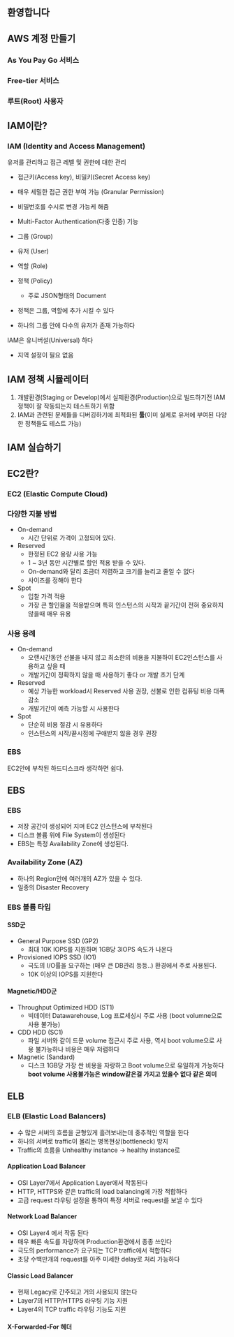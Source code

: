 ## 환영합니다

## AWS 계정 만들기
### As You Pay Go 서비스
### Free-tier 서비스
### 루트(Root) 사용자

## IAM이란?

### IAM (Identity and Access Management)
유저를 관리하고 접근 레벨 및 권한에 대한 관리

- 접근키(Access key), 비밀키(Secret Access key)
- 매우 세밀한 접근 권한 부여 가능 (Granular Permission)
- 비밀번호를 수시로 변경 가능케 해줌
- Multi-Factor Authentication(다중 인증) 기능

- 그룹 (Group)
- 유저 (User)
- 역할 (Role)
- 정책 (Policy)
	- 주로 JSON형태의 Document

- 정책은 그룹, 역할에 추가 시킬 수 있다
- 하나의 그룹 안에 다수의 유저가 존재 가능하다

IAM은 유니버설(Universal) 하다
- 지역 설정이 필요 없음

## IAM 정책 시뮬레이터
1. 개발환경(Staging or Develop)에서 실제환경(Production)으로 빌드하기전 IAM 정책이 잘 작동되는지 테스트하기 위함
2. IAM과 관련된 문제들을 디버깅하기에 최적화된 **툴**(이미 실제로 유저에 부여된 다양한 정책들도 테스트 가능)

## IAM 실습하기

## EC2란?

### EC2 (Elastic Compute Cloud)

### 다양한 지불 방법
- On-demand
	- 시간 단위로 가격이 고정되어 있다.
- Reserved
	- 한정된 EC2 용량 사용 가능
	- 1 ~ 3년 동안 시간별로 할인 적용 받을 수 있다.
	- On-demand와 달리 조금더 저렴하고 크기를 늘리고 줄일 수 없다
	- 사이즈를 정해야 한다
- Spot
	- 입찰 가격 적용
	- 가장 큰 할인율을 적용받으며 특히 인스턴스의 시작과 끝기간이 전혀 중요하지 않을때 매우 유용

### 사용 용례
- On-demand
	- 오랜시간동안 선불을 내지 않고 최소한의 비용을 지불하여 EC2인스턴스를 사용하고 싶을 때
	- 개발기간이 정확하지 않을 때 사용하기 좋다 or 개발 초기 단계
- Reserved
	- 예상 가능한 workload시 Reserved 사용 권장, 선불로 인한 컴퓨팅 비용 대푝 감소
	- 개발기간이 예측 가능할 시 사용한다
- Spot
	- 단순히 비용 절감 시 유용하다
	- 인스턴스의 시작/끝시점에 구애받지 않을 경우 권장

### EBS
EC2안에 부착된 하드디스크라 생각하면 쉽다.

## EBS

### EBS
- 저장 공간이 생성되어 지며 EC2 인스턴스에 부착된다
- 디스크 볼륨 위에 File System이 생성된다
- EBS는 특정 Availability Zone에 생성된다.

### Availability Zone (AZ)
- 하나의 Region안에 여러개의 AZ가 있을 수 있다.
- 일종의 Disaster Recovery

### EBS 볼륨 타입
#### SSD군
- General Purpose SSD (GP2)
	- 최대 10K IOPS를 지원하며 1GB당 3IOPS 속도가 나온다
- Provisioned IOPS SSD (IO1)
	- 극도의 I/O률을 요구하는 (매우 큰 DB관리 등등..) 환경에서 주로 사용된다.
	- 10K 이상의 IOPS를 지원한다
#### Magnetic/HDD군
- Throughput Optimized HDD (ST1)
	- 빅데이터 Datawarehouse, Log 프로세싱시 주로 사용 (boot volumne으로 사용 불가능)
- CDD HDD (SC1)
	- 파일 서버와 같이 드문 volume 접근시 주로 사용, 역시 boot volume으로 사용 불가능하나 비용은 매우 저렴하다
- Magnetic (Sandard)
	- 디스크 1GB당 가장 싼 비용을 자랑하고 Boot volume으로 유일하게 가능하다
**boot volume 사용불가능은 window같은걸 가지고 있을수 없다 같은 의미**

## ELB

### ELB (Elastic Load Balancers)
- 수 많은 서버의 흐름을 균형있게 흘려보내는데 중추적인 역할을 한다
- 하나의 서버로 traffic이 몰리는 병목현상(bottleneck) 방지
- Traffic의 흐름을 Unhealthy instance -> healthy instance로

#### Application Load Balancer
- OSI Layer7에서 Application Layer에서 작동된다
- HTTP, HTTPS와 같은 traffic의 load balancing에 가장 적합하다
- 고급 request 라우팅 설정을 통하여 특정 서버로 request를 보낼 수 있다

#### Network Load Balancer
- OSI Layer4 에서 작동 된다
- 매우 빠른 속도를 자랑하며 Production환경에서 종종 쓰인다
- 극도의 performance가 요구되는 TCP traffic에서 적합하다
- 초당 수백만개의 request를 아주 미세한 delay로 처리 가능하다

#### Classic Load Balancer
- 현재 Legacy로 간주되고 거의 사용되지 않는다
- Layer7의 HTTP/HTTPS 라우팅 기능 지원
- Layer4의 TCP traffic 라우팅 기능도 지원

#### X-Forwarded-For 헤더